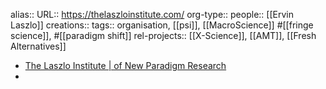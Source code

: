 alias::
URL:: https://thelaszloinstitute.com/
org-type::
people:: [[Ervin Laszlo]]
creations::
tags:: organisation, [[psi]], [[MacroScience]] #[[fringe science]], #[[paradigm shift]]
rel-projects:: [[X-Science]], [[AMT]], [[Fresh Alternatives]]


- [The Laszlo Institute | of New Paradigm Research](https://thelaszloinstitute.com/)
-
